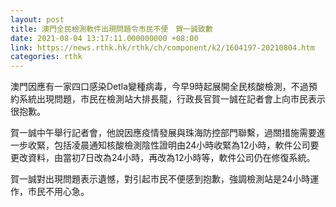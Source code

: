 ```yaml
---
layout: post
title: 澳門全民檢測軟件出現問題令市民不便　賀一誠致歉
date: 2021-08-04 13:17:11.000000000 +08:00
link: https://news.rthk.hk/rthk/ch/component/k2/1604197-20210804.htm
categories: rthk
---
```


澳門因應有一家四口感染Detla變種病毒，今早9時起展開全民核酸檢測，不過預約系統出現問題，市民在檢測站大排長龍，行政長官賀一誠在記者會上向市民表示很抱歉。

賀一誠中午舉行記者會，他說因應疫情發展與珠海防控部門聯繫，過關措施需要進一步收緊，包括凌晨通知核酸檢測陰性證明由24小時收緊為12小時，軟件公司要更改資料，由當初7日改為24小時，再改為12小時等，軟件公司仍在修復系統。

賀一誠對出現問題表示遺憾，對引起市民不便感到抱歉，強調檢測站是24小時運作，市民不用心急。
